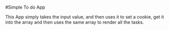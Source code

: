 #Simple To do App

This App simply takes the input value, and then uses it to set a cookie, get it into the array and then uses the same array to render all the tasks.
